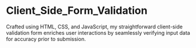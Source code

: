 # Client_Side_Form_Validation
Crafted using HTML, CSS, and JavaScript, my straightforward client-side validation form enriches user interactions by seamlessly verifying input data for accuracy prior to submission.
